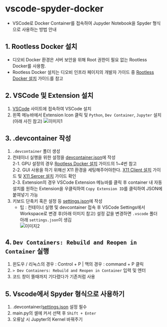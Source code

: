 # vscode-spyder-docker
- VSCode로 Docker Container를 접속하여 Jupyder Notebook을 Spyder 형식으로 사용하는 방법 안내

## 1. Rootless Docker 설치
- 디오비 Docker 환경은 서버 보안을 위해 Root 권한이 필요 없는 Rootless Docker를 사용함.
- Rootless Docker 설치는 디오비 인프라 페이지의 개발자 가이드 중 [Rootless Docker 설치](https://www.notion.so/dobstdio/Rootless-Docker-73083e147e004174b96351af485a31ab?pvs=4) 가이드를 참고

## 2. VSCode 및 Extension 설치
1. [VSCode](https://code.visualstudio.com/) 사이트에 접속하여 VSCode 설치
2. 왼쪽 메뉴바에서 Extension Icon 클릭 및 `Python`, `Dev Container`, `Jupyter` 설치(아래 사진 참고)
    ![이미지1](https://github.com/dob-world/vscode-spyder-docker/blob/main/assets/1.png)

## 3. .devcontainer 작성
1. `.devcontainer` 폴더 생성
2. 컨테이너 실행을 위한 설정을 [devcontainer.json](https://github.com/dob-world/vscode-spyder-docker/blob/main/.devcontainer/devcontainer.json)에 작성  
    2-1. GPU 설정의 경우 [Rootless Docker 설치](https://www.notion.so/dobstdio/Rootless-Docker-73083e147e004174b96351af485a31ab?pvs=4) 가이드의 1~4번 참고  
    2-2. GUI 사용을 하기 위해선 X11 환경을 세팅해주어야한다. [X11 Client 설치](https://www.notion.so/dobstdio/X11-Client-40a758fd3905474b83b9b565e8383da2?pvs=4) 가이드 및 [X11 Sercer 설치](https://www.notion.so/dobstdio/X11-Server-ccd694c03b384082b0564d7d169c4923?pvs=4) 가이드 확인  
    2-3. Extension의 경우 VSCode Extension 메뉴바를 클릭 후 container 내 자동 설치를 원하는 Extension을 우클릭하여 `Copy Extension ID`를 클릭하여 JSON에 붙여넣기 가능
3. 키보드 단축키 혹은 설정 등 [settings.json](https://github.com/dob-world/vscode-spyder-docker/blob/main/.devcontainer/settings.json)에 작성
    - 팁 : 컨테이너 실행 및 devcontainer 접속 후 VSCode Settings에서 Workspace로 변경 후(아래 이미지 참고) 설정 값을 변경하면 `.vscode` 폴더 아래 `settings.json`이 생김  
        ![이미지2](https://github.com/dob-world/vscode-spyder-docker/blob/main/assets/2.png)

## 4. `Dev Containers: Rebuild and Reopen in Container` 실행
1. 윈도우 / 리눅스의 경우 : Control + P | 맥의 경우 : command + P 클릭
2. `> Dev Containers: Rebuild and Reopen in Container` 입력 및 엔터
3. 코드 창이 뜰때까지 기다렸다가 기존처럼 사용

## 5. Vscode에서 Spyder 형식으로 사용하기
1. .devcontainer/[settings.json](https://github.com/dob-world/vscode-spyder-docker/blob/main/.devcontainer/settings.json) 설정 필수
2. main.py의 셀에 커서 선택 후 `Shift + Enter`
3. 오류날 시 Jupyter의 Kernel 바꿔주기